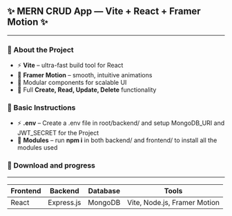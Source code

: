 ## ✨ MERN CRUD App — Vite + React + Framer Motion ✨
---
### 📌 About the Project
- ⚡ **Vite** – ultra-fast build tool for React
- 🎨 **Framer Motion** – smooth, intuitive animations
- 🧩 Modular components for scalable UI
- 🔁 Full **Create, Read, Update, Delete** functionality
### 📌 Basic Instructions
- ⚡ **.env** – Create a .env file in root/backend/ and setup MongoDB_URI and JWT_SECRET for the Project
- 🎨 **Modules** – run **npm i** in both backend/ and frontend/ to install all the modules used

### 🚀 Download and progress
---
| Frontend | Backend   | Database | Tools                     |
|----------|-----------|----------|---------------------------|
| React    | Express.js| MongoDB  | Vite, Node.js, Framer Motion |
